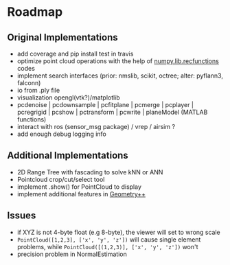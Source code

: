 # Roadmap

## Original Implementations
- add coverage and pip install test in travis
- optimize point cloud operations with the help of [numpy.lib.recfunctions](https://github.com/numpy/numpy/blob/master/numpy/lib/recfunctions.py) codes
- implement search interfaces (prior: nmslib, scikit, octree; alter: pyflann3, falconn)
- io from .ply file
- visualization opengl(vtk?)/matplotlib
- pcdenoise | pcdownsample | pcfitplane | pcmerge | pcplayer | pcregrigid | pcshow | pctransform | pcwrite | planeModel (MATLAB functions)
- interact with ros (sensor_msg package) / vrep / airsim ?
- add enough debug logging info

## Additional Implementations
- 2D Range Tree with fascading to solve kNN or ANN
- Pointcloud crop/cut/select tool
- implement .show() for PointCloud to display
- implement additional features in [Geometry++](http://threepark.net/geometryplusplus/feature)

## Issues 
- if XYZ is not 4-byte float (e.g 8-byte), the viewer will set to wrong scale
- `PointCloud([1,2,3], ['x', 'y', 'z'])` will cause single element problems, while `PointCloud([(1,2,3)], ['x', 'y', 'z'])` won't
- precision problem in NormalEstimation